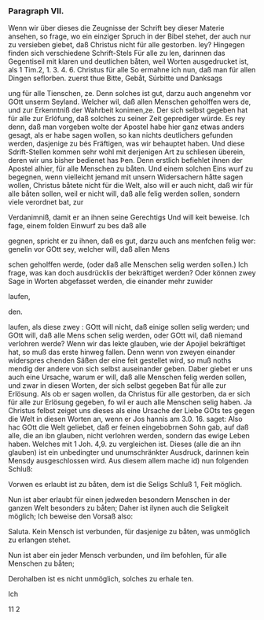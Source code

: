 
### Paragraph  VII. ###
<!--  Seite 176 -->

Wenn wir über dieses die Zeugnisse der 
Schrift bey dieser Materie ansehen, so frage, wo ein 
einziger Spruch in der Bibel stehet, der auch nur zu versieben 
giebet, daß Christus nicht für alle gestorben.
ley? Hingegen finden sich verschiedene Schrift-Stels Für alle zu len, darinnen das Gegentiseil mit klaren und deutlichen båten, weil Worten ausgedrucket ist, als 1 Tim.2, 1. 3. 4. 6. Christus für alle So ermahne ich nun, daß man für allen Dingen seflorben. zuerst thue Bitte, Gebåt, Súrbitte und Danksags

ung für alle Tienschen, ze. Denn solches ist gut, darzu auch angenehm vor GOtt unserm Seyland. Welcher wil, daß allen Menschen geholffen wers de, und zur Erkenntniß der Wahrbeit konimen,ze. Der sich selbst gegeben hat für alle zur Erlófung, daß solches zu seiner Zeit geprediger würde. Es rey denn, daß man vorgeben wolte der Apostel habe hier ganz etwas anders gesagt, als er habe sagen wollen, so kan nichts deutlichers gefunden werden, dasjenige zu bės Fräftigen, was wir behauptet haben. Und diese Sdrift-Stellen kommen sehr wohl mit derjenigen Art zu schliesen überein, deren wir uns bisher bedienet has Þen. Denn erstlich befiehlet ihnen der Apostel alhier, für alle Menschen zu båten. Und einem solchen Eins wurf zu begegnen, wenn vielleicht jemand mit unsern Widersachern håtte sagen wollen, Christus båtete nicht für die Welt, also will er auch nicht, daß wir für alle båten sollen, weil er nicht will, daß alle felig werden sollen, sondern viele verordnet bat, zur

Verdanimniß, damit er an ihnen seine Gerechtigs Und will keit beweise. Ich fage, einem folden Einwurf zu bes daß alle

gegnen, spricht er zu ihnen, daß es gut, darzu auch ans menfchen felig wer: genelin vor GOtt sey, welcher will, daß allen Mens

schen geholffen werde, (oder daß alle Menschen selig werden sollen.) Ich frage, was kan doch ausdrücklis der bekräftiget werden? Oder können zwey Sage in Worten abgefasset werden, die einander mehr zuwider

laufen,

den.

laufen, als diese zwey : GOtt will nicht, daß einige sollen selig werden; und GOtt will, daß alle Mens schen selig werden, oder GOtt wil, daß niemand verlohren werde? Wenn wir das lekte glauben, wie der Apojiel bekräftiget hat, so muß das erste hinweg fallen. Denn wenn von zweyen einander widerspres chenden Säßen der eine feit gestellet wird, so muß noths mendig der andere von sich selbst auseinander geben. Daber giebet er uns auch eine Ursache, warum er will, daß alle Menschen felig werden sollen, und zwar in diesen Worten, der sich selbst gegeben Bat für alle zur Erlösung. Als ob er sagen wollen, da Christus für alle gestorben, da er sich für alle zur Erlösung gegeben, fo wil er auch alle Menschen selig haben. Ja Christus felbst zeiget uns dieses als eine Ursache der Liebe GOts tes gegen die Welt in diesen Worten an, wenn er Jos hannis am 3.0. 16. saget: Also hac GOtt die Welt geliebet, daß er feinen eingebobrnen Sohn gab, auf daß alle, die an ibn glauben, nicht verlohren werden, sondern das ewige Leben haben. Welches mit 1 Joh. 4,9. zu vergleichen ist. Dieses (alle die an ihn glauben) ist ein unbedingter und unumschränkter Ausdruck, darinnen kein Mensdy ausgeschlossen wird. Aus diesem allem mache id) nun folgenden Schluß:

Vorwen es erlaubt ist zu båten, dem ist die Seligs Schluß 1, Feit möglich.

  Nun ist aber erlaubt für einen jedweden besondern 
Menschen in der ganzen Welt besonders zu båten; 
 Daher ist ilynen auch die Seligkeit möglich; 
  Ich beweise den Vorsaß also: 

Saluta. Kein Mensch ist verbunden, für dasjenige zu båten, was unmöglich zu erlangen stehet.

Nun ist aber ein jeder Mensch verbunden, und ilm befohlen, für alle Menschen zu båten;

Derohalben ist es nicht unmöglich, solches zu erhale ten.

Ich

11 2